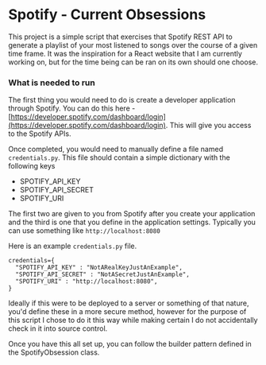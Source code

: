 # Spotify - Current Obsessions

This project is a simple script that exercises that Spotify REST API to generate a playlist of your most listened to songs over the course of a given time frame. It was the inspiration for a React website that I am currently working on, but for the time being can be ran on its own should one choose.

### What is needed to run

The first thing you would need to do is create a developer application through Spotify. You can do this here - [https://developer.spotify.com/dashboard/login](https://developer.spotify.com/dashboard/login). This will give you access to the Spotify APIs.

Once completed, you would need to manually define a file named `credentials.py`. This file should contain a simple dictionary with the following keys

* SPOTIFY_API_KEY
* SPOTIFY_API_SECRET
* SPOTIFY_URI

The first two are given to you from Spotify after you create your application and the third is one that you define in the application settings. Typically you can use something like `http://localhost:8080`

Here is an example `credentials.py` file.

```
credentials={
  "SPOTIFY_API_KEY" : "NotARealKeyJustAnExample",
  "SPOTIFY_API_SECRET" : "NotASecretJustAnExample",
  "SPOTIFY_URI" : "http://localhost:8080",
}
```

Ideally if this were to be deployed to a server or something of that nature, you'd define these in a more secure method, however for the purpose of this script I chose to do it this way while making certain I do not accidentally check in it into source control.

Once you have this all set up, you can follow the builder pattern defined in the SpotifyObsession class.
